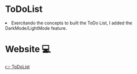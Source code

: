 # ToDoList
<li>Exercitando the concepts to built the ToDo List, I added the DarkMode/LightMode feature.</li>

# Website 💻

<a href="https://yannarp.github.io/ToDoList/" rel="nofollow">:point_right: ToDoList</a></p>
